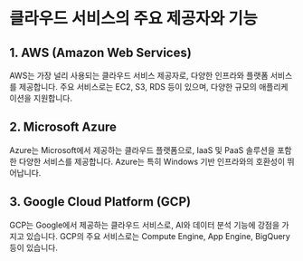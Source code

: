 # 클라우드 서비스의 주요 제공자와 기능

## 1. AWS (Amazon Web Services)
AWS는 가장 널리 사용되는 클라우드 서비스 제공자로, 다양한 인프라와 플랫폼 서비스를 제공합니다. 주요 서비스로는 EC2, S3, RDS 등이 있으며, 다양한 규모의 애플리케이션을 지원합니다.

## 2. Microsoft Azure
Azure는 Microsoft에서 제공하는 클라우드 플랫폼으로, IaaS 및 PaaS 솔루션을 포함한 다양한 서비스를 제공합니다. Azure는 특히 Windows 기반 인프라와의 호환성이 뛰어납니다.

## 3. Google Cloud Platform (GCP)
GCP는 Google에서 제공하는 클라우드 서비스로, AI와 데이터 분석 기능에 강점을 가지고 있습니다. GCP의 주요 서비스로는 Compute Engine, App Engine, BigQuery 등이 있습니다.
